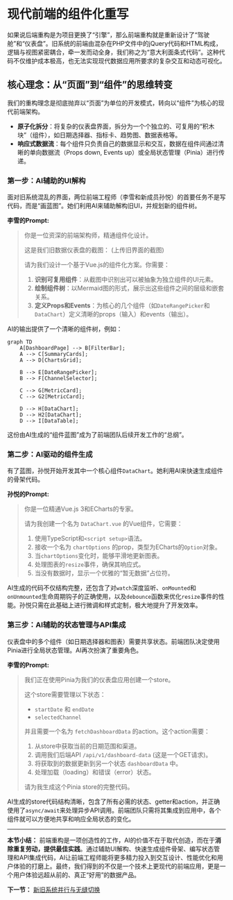 # 现代前端的组件化重写

如果说后端重构是为项目更换了“引擎”，那么前端重构就是重新设计了“驾驶舱”和“仪表盘”。旧系统的前端由混杂在PHP文件中的jQuery代码和HTML构成，逻辑与视图紧密耦合，牵一发而动全身，我们称之为“意大利面条式代码”。这种代码不仅维护成本极高，也无法实现现代数据应用所要求的复杂交互和动态可视化。

## 核心理念：从“页面”到“组件”的思维转变

我们的重构理念是彻底抛弃以“页面”为单位的开发模式，转向以“组件”为核心的现代前端架构。

- **原子化拆分**：将复杂的仪表盘界面，拆分为一个个独立的、可复用的“积木块”（组件），如日期选择器、指标卡、趋势图、数据表格等。
- **响应式数据流**：每个组件只负责自己的数据显示和交互，数据在组件间通过清晰的单向数据流（Props down, Events up）或全局状态管理（Pinia）进行传递。

### 第一步：AI辅助的UI解构

面对旧系统混乱的界面，两位前端工程师（李雪和新成员孙悦）的首要任务不是写代码，而是“画蓝图”。她们利用AI来辅助解构旧UI，并规划新的组件树。

**李雪的Prompt:**
> 你是一位资深的前端架构师，精通组件化设计。
>
> 这是我们旧数据仪表盘的截图：
> (上传旧界面的截图)
>
> 请为我们设计一个基于Vue.js的组件化方案。你需要：
> 1.  **识别可复用组件**：从截图中识别出可以被抽象为独立组件的UI元素。
> 2.  **绘制组件树**：以Mermaid图的形式，展示出这些组件之间的层级和嵌套关系。
> 3.  **定义Props和Events**：为核心的几个组件（如`DateRangePicker`和`DataChart`）定义清晰的props（输入）和events（输出）。

AI的输出提供了一个清晰的组件树，例如：
```mermaid
graph TD
    A[DashboardPage] --> B[FilterBar];
    A --> C[SummaryCards];
    A --> D[ChartsGrid];

    B --> E[DateRangePicker];
    B --> F[ChannelSelector];

    C --> G[MetricCard];
    C --> G2[MetricCard];

    D --> H[DataChart];
    D --> H2[DataChart];
    D --> I[DataTable];
```
这份由AI生成的“组件蓝图”成为了前端团队后续开发工作的“总纲”。

### 第二步：AI驱动的组件生成

有了蓝图，孙悦开始开发其中一个核心组件`DataChart`。她利用AI来快速生成组件的骨架代码。

**孙悦的Prompt:**
> 你是一位精通Vue.js 3和ECharts的专家。
>
> 请为我创建一个名为 `DataChart.vue` 的Vue组件，它需要：
> 1.  使用TypeScript和`<script setup>`语法。
> 2.  接收一个名为 `chartOptions` 的prop，类型为ECharts的`Option`对象。
> 3.  当`chartOptions`变化时，能够平滑地更新图表。
> 4.  处理图表的`resize`事件，确保其响应式。
> 5.  当没有数据时，显示一个优雅的“暂无数据”占位符。

AI生成的代码不仅结构完整，还包含了对`watch`深度监听、`onMounted`和`onUnmounted`生命周期钩子的正确使用，以及`debounce`函数来优化`resize`事件的性能。孙悦只需在此基础上进行微调和样式定制，极大地提升了开发效率。

### 第三步：AI辅助的状态管理与API集成

仪表盘中的多个组件（如日期选择器和图表）需要共享状态。前端团队决定使用Pinia进行全局状态管理。AI再次扮演了重要角色。

**李雪的Prompt:**
> 我们正在使用Pinia为我们的仪表盘应用创建一个store。
>
> 这个store需要管理以下状态：
> - `startDate` 和 `endDate`
> - `selectedChannel`
>
> 并且需要一个名为 `fetchDashboardData` 的action。这个action需要：
> 1.  从store中获取当前的日期范围和渠道。
> 2.  调用我们后端API `/api/v1/dashboard-data` (这是一个GET请求)。
> 3.  将获取到的数据更新到另一个状态 `dashboardData` 中。
> 4.  处理加载（loading）和错误（error）状态。
>
> 请为我生成这个Pinia store的完整代码。

AI生成的store代码结构清晰，包含了所有必需的状态、getter和action，并正确使用了`async/await`来处理异步API调用。前端团队只需将其集成到应用中，各个组件就可以方便地共享和响应全局状态的变化。

---

**本节小结：** 前端重构是一项创造性的工作，AI的价值不在于取代创造，而在于**消除重复劳动，提供最佳实践**。通过辅助UI解构、快速生成组件骨架、编写状态管理和API集成代码，AI让前端工程师能将更多精力投入到交互设计、性能优化和用户体验的打磨上。最终，我们得到的不仅是一个技术上更现代的前端应用，更是一个用户体验远超从前的、真正“好用”的数据产品。

**下一节：** [新旧系统并行与无缝切换](switch-over.md)